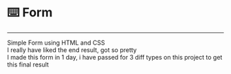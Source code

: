 # ⌨️ Form
---
Simple Form using HTML and CSS 
<br>
I really have liked the end result, got so pretty
<br>
I made this form in 1 day, i have passed for 3 diff types on this project to get this final result
